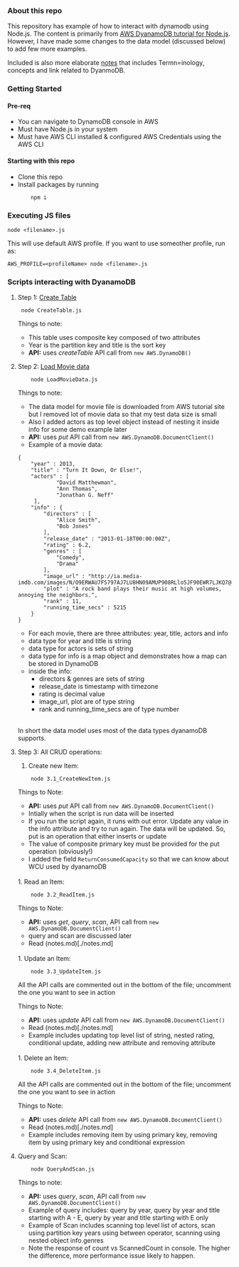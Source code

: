 ### About this repo

This repository has example of how to interact with dynamodb using Node.js. The content is primarily from [AWS DyanamoDB tutorial for Node.js](https://docs.aws.amazon.com/amazondynamodb/latest/developerguide/GettingStarted.NodeJs.html). However, I have made some changes to the data model (discussed below) to add few more examples.

Included is also more elaborate [notes](./notes.md) that includes Termn=inology, concepts and link related to DyanmoDB.

### Getting Started

#### Pre-req

- You can navigate to DynamoDB console in AWS
- Must have Node.js in your system
- Must have AWS CLI installed & configured AWS Credentials using the AWS CLI

#### Starting with this repo

- Clone this repo
- Install packages by running
  ```
      npm i
  ```

### Executing JS files

`node <filename>.js`

This will use default AWS profile. If you want to use someother profile, run as:

`AWS_PROFILE=<profileName> node <filename>.js`

### Scripts interacting with DyanamoDB

1. Step 1: [Create Table](./CreateTable.js)

   ```
    node CreateTable.js
   ```

   Things to note:

   - This table uses composite key composed of two attributes
   - Year is the partition key and title is the sort key
   - **API:** uses _createTable_ API call from `new AWS.DynamoDB()`

2. Step 2: [Load Movie data](./LoadMovieData.js)

   ```
       node LoadMovieData.js
   ```

   Things to note:

   - The data model for movie file is downloaded from AWS tutorial site but I removed lot of movie data so that my test data size is small
   - Also I added actors as top level object instead of nesting it inside info for some demo example later
   - **API:** uses _put_ API call from `new AWS.DynamoDB.DocumentClient()`
   - Example of a movie data:

   ```
   {
       "year" : 2013,
       "title" : "Turn It Down, Or Else!",
       "actors" : [
               "David Matthewman",
               "Ann Thomas",
               "Jonathan G. Neff"
        ],
       "info" : {
           "directors" : [
               "Alice Smith",
               "Bob Jones"
           ],
           "release_date" : "2013-01-18T00:00:00Z",
           "rating" : 6.2,
           "genres" : [
               "Comedy",
               "Drama"
           ],
           "image_url" : "http://ia.media-imdb.com/images/N/O9ERWAU7FS797AJ7LU8HN09AMUP908RLlo5JF90EWR7LJKQ7@@._V1_SX400_.jpg",
           "plot" : "A rock band plays their music at high volumes, annoying the neighbors.",
           "rank" : 11,
           "running_time_secs" : 5215
       }
   }
   ```

   - For each movie, there are three attributes: year, title, actors and info
   - data type for year and title is string
   - data type for actors is sets of string
   - data type for info is a map object and demonstrates how a map can be stored in DynamoDB
   - inside the info:
     - directors & genres are sets of string
     - release_date is timestamp with timezone
     - rating is decimal value
     - image_url, plot are of type string
     - rank and running_time_secs are of type number
       <br/> <br/>

   In short the data model uses most of the data types dyanamoDB supports.

3. Step 3: All CRUD operations:

   1. Create new Item:

   ```
       node 3.1_CreateNewItem.js
   ```

   Things to Note:

   - **API:** uses _put_ API call from `new AWS.DynamoDB.DocumentClient()`
   - Intially when the script is run data will be inserted
   - If you run the script again, it runs with out error. Update any value in the info attribute and try to run again. The data will be updated. So, put is an operation that either inserts or update
   - The value of composite primary key must be provided for the put operation (obviously!)
   - I added the field `ReturnConsumedCapacity` so that we can know about WCU used by dyanamoDB

    <br/>
   1. Read an Item:

   ```
       node 3.2_ReadItem.js
   ```

   Things to Note:

   - **API:** uses _get_, _query_, _scan_, API call from `new AWS.DynamoDB.DocumentClient()`
   - query and scan are discussed later
   - Read (notes.md)[./notes.md]

    <br/>
   1. Update an Item:

   ```
       node 3.3_UpdateItem.js
   ```

   All the API calls are commented out in the bottom of the file; uncomment the one you want to see in action

   Things to Note:

   - **API:** uses _update_ API call from `new AWS.DynamoDB.DocumentClient()`
   - Read (notes.md)[./notes.md]
   - Example includes updating top level list of string, nested rating, conditional update, adding new attribute and removing attribute

    <br/>
   1. Delete an Item:

   ```
       node 3.4_DeleteItem.js
   ```

   All the API calls are commented out in the bottom of the file; uncomment the one you want to see in action

   Things to Note:

   - **API:** uses _delete_ API call from `new AWS.DynamoDB.DocumentClient()`
   - Read (notes.md)[./notes.md]
   - Example includes removing item by using primary key, removing item by using primary key and conditional expression

4. Query and Scan:

   ```
       node QueryAndScan.js
   ```

   Things to note:

   - **API:** uses _query_, _scan_, API call from `new AWS.DynamoDB.DocumentClient()`
   - Example of query includes: query by year, query by year and title starting with A - E, query by year and title starting with E only
   - Example of Scan includes scanning top level list of actors, scan using partition key years using between operator, scanning using nested object info.genres
   - Note the response of count vs ScannedCount in console. The higher the difference, more performance issue likely to happen.
